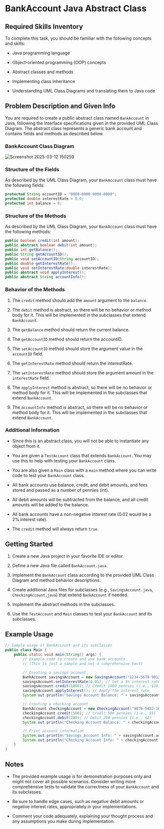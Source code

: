 # BankAccount Java Abstract Class     
  
## Required Skills Inventory
To complete this task, you should be familiar with the following concepts and skills:       
- Java programming language

- Object-oriented programming (OOP) concepts
- Abstract classes and methods
- Implementing class inheritance
- Understanding UML Class Diagrams and translating them to Java code

## Problem Description and Given Info
You are required to create a public abstract class named `BankAccount` in Java, following the Interface specifications given in the provided UML Class Diagram. The abstract class represents a generic bank account and contains fields and methods as described below.

### BankAccount Class Diagram

![Screenshot 2025-03-12 150259](https://github.com/user-attachments/assets/a3ffd3dd-9b2c-43ad-b480-c5eb50dd2486)


### Structure of the Fields
As described by the UML Class Diagram, your `BankAccount` class must have the following fields:
```java
protected String accountID = "0000-0000-0000-0000";
protected double interestRate = 0.0;
protected int balance = 0;
```

### Structure of the Methods
As described by the UML Class Diagram, your `BankAccount` class must have the following methods:
```java
public boolean credit(int amount);
public abstract boolean debit(int amount);
public int getBalance();
public String getAccountID();
public void setAccountID(String accountID);
public double getInterestRate();
public void setInterestRate(double interestRate);
public abstract void applyInterest();
public abstract String accountInfo();
```

### Behavior of the Methods
1. The `credit` method should add the `amount` argument to the `balance`.

2. The `debit` method is abstract, so there will be no behavior or method body for it. This will be implemented in the subclasses that extend `BankAccount`.
3. The `getBalance` method should return the current balance.
4. The `getAccountID` method should return the accountID.
5. The `setAccountID` method should store the argument value in the `accountID` field.
6. The `getInterestRate` method should return the interestRate.
7. The `setInterestRate` method should store the argument amount in the `interestRate` field.
8. The `applyInterest` method is abstract, so there will be no behavior or method body for it. This will be implemented in the subclasses that extend `BankAccount`.
9. The `accountInfo` method is abstract, so there will be no behavior or method body for it. This will be implemented in the subclasses that extend `BankAccount`.

### Additional Information
- Since this is an abstract class, you will not be able to instantiate any object from it.
- You are given a `TestAccount` class that extends `BankAccount`. You may use this to help with testing your `BankAccount` class.

- You are also given a `Main` class with a `main` method where you can write code to test your `BankAccount` class.
- All bank accounts use balance, credit, and debit amounts, and fees stored and passed as a number of pennies (int).
- All debit amounts will be subtracted from the balance, and all credit amounts will be added to the balance.
- All bank accounts have a non-negative interest rate (0.02 would be a 2% interest rate).
- The `credit` method will always return `true`.

## Getting Started
1. Create a new Java project in your favorite IDE or editor.

2. Define a new Java file called `BankAccount.java`.
3. Implement the `BankAccount` class according to the provided UML Class Diagram and method behavior descriptions.
4. Create additional Java files for subclasses (e.g., `SavingsAccount.java`, `CheckingAccount.java`) that extend `BankAccount` if needed.
5. Implement the abstract methods in the subclasses.
6. Use the `TestAccount` and `Main` classes to test your `BankAccount` and its subclasses.

## Example Usage
```java
// Sample usage of BankAccount and its subclasses
public class Main {
    public static void main(String[] args) {
        // Example code to create and use bank accounts
        // (This is just a sample and not a comprehensive test)

        // Creating a savings account
        BankAccount savingsAccount = new SavingsAccount("1234-5678-9012-3456");
        savingsAccount.setInterestRate(0.05); // Set a 5% interest rate
        savingsAccount.credit(1000); // Credit 1000 pennies (i.e., $10)
        savingsAccount.applyInterest(); // Apply the interest rate
        System.out.println("Savings Account Balance: " + savingsAccount.getBalance());

        // Creating a checking account
        BankAccount checkingAccount = new CheckingAccount("9876-5432-1098-7654");
        checkingAccount.credit(500); // Credit 500 pennies (i.e., $5)
        checkingAccount.debit(200); // Debit 200 pennies (i.e., $2)
        System.out.println("Checking Account Balance: " + checkingAccount.getBalance());

        // Print account information
        System.out.println("Savings Account Info: " + savingsAccount.accountInfo());
        System.out.println("Checking Account Info: " + checkingAccount.accountInfo());
    }
}
```

## Notes
- The provided example usage is for demonstration purposes only and might not cover all possible scenarios. Consider writing more comprehensive tests to validate the correctness of your `BankAccount` and its subclasses.

- Be sure to handle edge cases, such as negative debit amounts or negative interest rates, appropriately in your implementations.
- Comment your code adequately, explaining your thought process and any assumptions you make during implementation.
